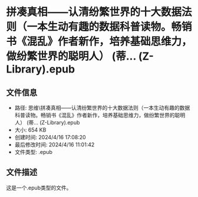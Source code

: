 ﻿# 拼凑真相——认清纷繁世界的十大数据法则（一本生动有趣的数据科普读物。畅销书《混乱》作者新作，培养基础思维力，做纷繁世界的聪明人） (蒂... (Z-Library).epub

## 文件信息
- 路径: 思维\拼凑真相——认清纷繁世界的十大数据法则（一本生动有趣的数据科普读物。畅销书《混乱》作者新作，培养基础思维力，做纷繁世界的聪明人） (蒂... (Z-Library).epub
- 大小: 654 KB
- 创建时间: 2024/4/16 17:08:20
- 最后修改时间: 2024/4/16 11:01:42
- 文件类型: .epub

## 文件描述
这是一个.epub类型的文件。

